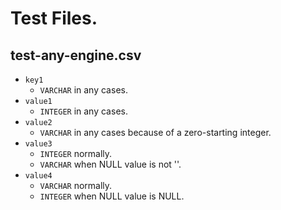 # Test Files.

## test-any-engine.csv

- `key1`
    - `VARCHAR` in any cases.
- `value1`
    - `INTEGER` in any cases.
- `value2`
    - `VARCHAR` in any cases because of a zero-starting integer.
- `value3`
    - `INTEGER` normally.
    - `VARCHAR` when NULL value is not ''.
- `value4`
    - `VARCHAR` normally.
    - `INTEGER` when NULL value is NULL.
